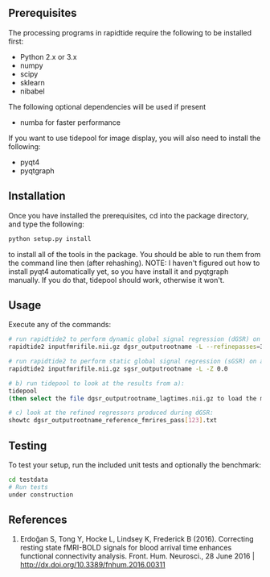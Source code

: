 Prerequisites
-------------

The processing programs in rapidtide require the following to be installed first:

* Python 2.x or 3.x
* numpy
* scipy
* sklearn
* nibabel

The following optional dependencies will be used if present
* numba for faster performance

If you want to use tidepool for image display, you will also need to install the following:
* pyqt4
* pyqtgraph

Installation
------------

Once you have installed the prerequisites, cd into the package directory, and type the following:
```bash
python setup.py install
```
to install all of the tools in the package.  You should be able to run them from the command line
then (after rehashing).  NOTE: I haven't figured out how to install pyqt4 automatically yet, so you
have install it and pyqtgraph manually.  If you do that, tidepool should work, otherwise it won't.


Usage
------------

Execute any of the commands:

```bash
# run rapidtide2 to perform dynamic global signal regression (dGSR) on an fMRI file[1]:
rapidtide2 inputfmrifile.nii.gz dgsr_outputrootname -L --refinepasses=3

# run rapidtide2 to perform static global signal regression (sGSR) on an fMRI file[1]:
rapidtide2 inputfmrifile.nii.gz sgsr_outputrootname -L -Z 0.0

# b) run tidepool to look at the results from a):
tidepool
(then select the file dgsr_outputrootname_lagtimes.nii.gz to load the maps)

# c) look at the refined regressors produced during dGSR:
showtc dgsr_outputrootname_reference_fmrires_pass[123].txt
```

Testing
-------

To test your setup, run the included unit tests and optionally the benchmark:

```bash
cd testdata
# Run tests
under construction
```

References
----------
1) Erdoğan S, Tong Y, Hocke L, Lindsey K, Frederick B (2016). Correcting
	resting state fMRI-BOLD signals for blood arrival time enhances
	functional connectivity analysis. Front. Hum. Neurosci., 28 June 2016
	| http://dx.doi.org/10.3389/fnhum.2016.00311
